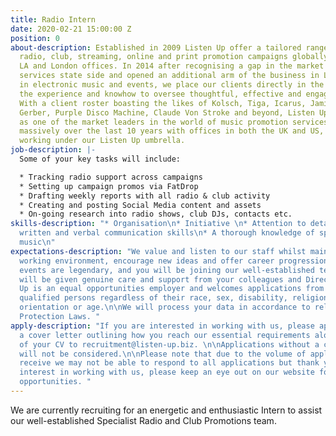 ```yaml
---
title: Radio Intern
date: 2020-02-21 15:00:00 Z
position: 0
about-description: Established in 2009 Listen Up offer a tailored range of bespoke
  radio, club, streaming, online and print promotion campaigns globally through our
  LA and London offices. In 2014 after recognising a gap in the market we moved our
  services state side and opened an additional arm of the business in LA. Specialising
  in electronic music and events, we place our clients directly in the spotlight with
  the experience and knowhow to oversee thoughtful, effective and engaging campaigns.
  With a client roster boasting the likes of Kolsch, Tiga, Icarus, Jamie Jones, Guy
  Gerber, Purple Disco Machine, Claude Von Stroke and beyond, Listen Up are now recognised
  as one of the market leaders in the world of music promotion services. We have grown
  massively over the last 10 years with offices in both the UK and US, and 3 companies
  working under our Listen Up umbrella.
job-description: |-
  Some of your key tasks will include:

  * Tracking radio support across campaigns
  * Setting up campaign promos via FatDrop
  * Drafting weekly reports with all radio & club activity
  * Creating and posting Social Media content and assets
  * On-going research into radio shows, club DJs, contacts etc.
skills-description: "* Organisation\n* Initiative \n* Attention to detail\n* Strong
  written and verbal communication skills\n* A thorough knowledge of specialist electronic
  music\n"
expectations-description: "We value and listen to our staff whilst maintaining a fun
  working environment, encourage new ideas and offer career progression. Our staff
  events are legendary, and you will be joining our well-established team where you
  will be given genuine care and support from your colleagues and Directors.\n\nListen
  Up is an equal opportunities employer and welcomes applications from all suitably
  qualified persons regardless of their race, sex, disability, religion/belief, sexual
  orientation or age.\n\nWe will process your data in accordance to relevant Data
  Protection Laws. "
apply-description: "If you are interested in working with us, please apply by emailing
  a cover letter outlining how you reach our essential requirements along with a copy
  of your CV to recruitment@listen-up.biz. \n\nApplications without a cover letter
  will not be considered.\n\nPlease note that due to the volume of applications we
  receive we may not be able to respond to all applications but thank you for your
  interest in working with us, please keep an eye out on our website for any future
  opportunities. "
---
```


We are currently recruiting for an energetic and enthusiastic Intern to assist our well-established Specialist Radio and Club Promotions team. 